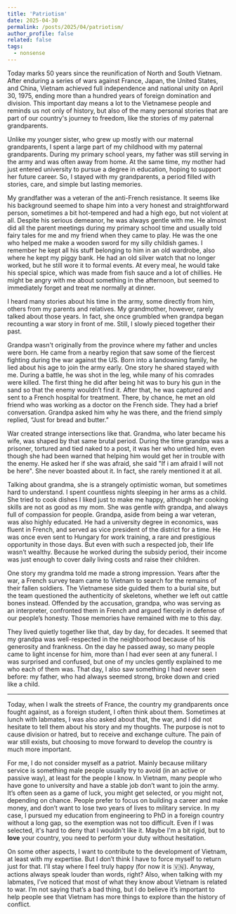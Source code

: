 ```yaml
---
title: 'Patriotism'
date: 2025-04-30
permalink: /posts/2025/04/patriotism/
author_profile: false
related: false
tags:
  - nonsense
---
```

Today marks 50 years since the reunification of North and South Vietnam. After enduring a series of wars against France, Japan, the United States, and China, Vietnam achieved full independence and national unity on April 30, 1975, ending more than a hundred years of foreign domination and division. This important day means a lot to the Vietnamese people and reminds us not only of history, but also of the many personal stories that are part of our country's journey to freedom, like the stories of my paternal grandparents.

Unlike my younger sister, who grew up mostly with our maternal grandparents, I spent a large part of my childhood with my paternal grandparents. During my primary school years, my father was still serving in the army and was often away from home. At the same time, my mother had just entered university to pursue a degree in education, hoping to support her future career. So, I stayed with my grandparents, a period filled with stories, care, and simple but lasting memories.

My grandfather was a veteran of the anti-French resistance. It seems like his background seemed to shape him into a very honest and straightforward person, sometimes a bit hot-tempered and had a high ego, but not violent at all. Despite his serious demeanor, he was always gentle with me. He almost did all the parent meetings during my primary school time and usually told fairy tales for me and my friend when they came to play. He was the one who helped me make a wooden sword for my silly childish games. I remember he kept all his stuff belonging to him in an old wardrobe, also where he kept my piggy bank. He had an old silver watch that no longer worked, but he still wore it to formal events. At every meal, he would take his special spice, which was made from fish sauce and a lot of chillies. He might be angry with me about something in the afternoon, but seemed to immediately forget and treat me normally at dinner.

I heard many stories about his time in the army, some directly from him, others from my parents and relatives. My grandmother, however, rarely talked about those years. In fact, she once grumbled when grandpa began recounting a war story in front of me. Still, I slowly pieced together their past.

Grandpa wasn't originally from the province where my father and uncles were born. He came from a nearby region that saw some of the fiercest fighting during the war against the US. Born into a landowning family, he lied about his age to join the army early. One story he shared stayed with me. During a battle, he was shot in the leg, while many of his comrades were killed. The first thing he did after being hit was to bury his gun in the sand so that the enemy wouldn’t find it. After that, he was captured and sent to a French hospital for treatment. There, by chance, he met an old friend who was working as a doctor on the French side. They had a brief conversation. Grandpa asked him why he was there, and the friend simply replied, “Just for bread and butter.” 

War created strange intersections like that. Grandma, who later became his wife, was shaped by that same brutal period. During the time grandpa was a prisoner, tortured and tied naked to a post, it was her who untied him, even though she had been warned that helping him would get her in trouble with the enemy. He asked her if she was afraid, she said "If i am afraid I will not be here". She never boasted about it. In fact, she rarely mentioned it at all.

Talking about grandma, she is a strangely optimistic woman, but sometimes hard to understand. I spent countless nights sleeping in her arms as a child. She tried to cook dishes I liked just to make me happy, although her cooking skills are not as good as my mom. She was gentle with grandpa, and always full of compassion for people. Grandpa, aside from being a war veteran, was also highly educated. He had a university degree in economics, was fluent in French, and served as vice president of the district for a time. He was once even sent to Hungary for work training, a rare and prestigious opportunity in those days. But even with such a respected job, their life wasn’t wealthy. Because he worked during the subsidy period, their income was just enough to cover daily living costs and raise their children. 

One story my grandma told me made a strong impression. Years after the war, a French survey team came to Vietnam to search for the remains of their fallen soldiers. The Vietnamese side guided them to a burial site, but the team questioned the authenticity of skeletons, whether we left out cattle bones instead. Offended by the accusation, grandpa, who was serving as an interpreter, confronted them in French and argued fiercely in defense of our people’s honesty. Those memories have remained with me to this day.

They lived quietly together like that, day by day, for decades. It seemed that my grandpa was well-respected in the neighborhood because of his generosity and frankness. On the day he passed away, so many people came to light incense for him, more than I had ever seen at any funeral. I was surprised and confused, but one of my uncles gently explained to me who each of them was. That day, I also saw something I had never seen before: my father, who had always seemed strong, broke down and cried like a child.

---

Today, when I walk the streets of France, the country my grandparents once fought against, as a foreign student, I often think about them. Sometimes at lunch with labmates, I was also asked about that, the war, and I did not hesitate to tell them about his story and my thoughts. The purpose is not to cause division or hatred, but to receive and exchange culture. The pain of war still exists, but choosing to move forward to develop the country is much more important.

For me, I do not consider myself as a patriot. Mainly because military service is something male people usually try to avoid (in an active or passive way), at least for the people I know. In Vietnam, many people who have gone to university and have a stable job don’t want to join the army. It’s often seen as a game of luck, you might get selected, or you might not, depending on chance. People prefer to focus on building a career and make money, and don’t want to lose two years of lives to military service. In my case, I pursued my education from engineering to PhD in a foreign country without a long gap, so the exemption was not too difficult. Even if I was selected, it's hard to deny that I wouldn't like it. Maybe I'm a bit rigid, but to **love** your country, you need to perform your duty without hesitation. 

On some other aspects, I want to contribute to the development of Vietnam, at least with my expertise. But I don’t think I have to force myself to return just for that. I’ll stay where I feel truly happy (for now it is 🇻🇳). Anyway, actions always speak louder than words, right? Also, when talking with my labmates, I’ve noticed that most of what they know about Vietnam is related to war. I’m not saying that’s a bad thing, but I do believe it’s important to help people see that Vietnam has more things to explore than the history of conflict.

